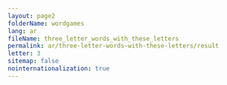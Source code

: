 ```yaml
---
layout: page2
folderName: wordgames
lang: ar
fileName: three_letter_words_with_these_letters
permalink: ar/three-letter-words-with-these-letters/result
letter: 3
sitemap: false
nointernationalization: true   
---
```


